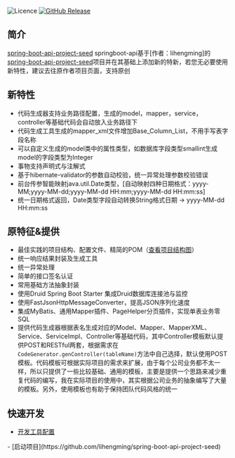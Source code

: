 ![Licence](https://img.shields.io/badge/licence-none-green.svg)
[![GitHub Release](https://img.shields.io/github/release/lihengming/spring-boot-api-project-seed.svg)](https://github.com/lihengming/spring-boot-api-project-seed/releases)
## 简介
[spring-boot-api-project-seed](#Mark)
springboot-api基于[作者：lihengming]的[spring-boot-api-project-seed](https://github.com/lihengming/spring-boot-api-project-seed)项目并在其基础上添加新的特新，若您无必要使用新特性，建议去往原作者项目页面，支持原创

## 新特性
- 代码生成器支持业务路径配置，生成的model，mapper，service，controller等基础代码会自动放入业务路径下
- 代码生成工具生成的mapper_xml文件增加Base_Column_List，不用手写表字段名称
- 可以自定义生成的model类中的属性类型，如数据库字段类型smallint生成model的字段类型为Integer
- 事物支持声明式与注解式
- 基于hibernate-validator的参数自动校验，统一异常处理参数校验错误
- 前台传参智能映射java.util.Date类型，[自动映射四种日期格式：yyyy-MM;yyyy-MM-dd;yyyy-MM-dd HH:mm;yyyy-MM-dd HH:mm:ss]
- 统一日期格式返回，Date类型字段自动转换String格式日期 -> yyyy-MM-dd HH:mm:ss

## 原特征&提供
- 最佳实践的项目结构、配置文件、精简的POM（[查看项目结构图](https://github.com/lihengming/java-codes/blob/master/shared-resources/github-images/project-struct.png)）
- 统一响应结果封装及生成工具
- 统一异常处理
- 简单的接口签名认证
- 常用基础方法抽象封装
- 使用Druid Spring Boot Starter 集成Druid数据库连接池与监控
- 使用FastJsonHttpMessageConverter，提高JSON序列化速度
- 集成MyBatis、通用Mapper插件、PageHelper分页插件，实现单表业务零SQL
- 提供代码生成器根据表名生成对应的Model、Mapper、MapperXML、Service、ServiceImpl、Controller等基础代码，其中Controller模板默认提供POST和RESTful两套，根据需求在```CodeGenerator.genController(tableName)```方法中自己选择，默认使用POST模板。代码模板可根据实际项目的需求来扩展，由于每个公司业务都不太一样，所以只提供了一些比较基础、通用的模板，主要是提供一个思路来减少重复代码的编写，我在实际项目的使用中，其实根据公司业务的抽象编写了大量的模板。另外，使用模板也有助于保持团队代码风格的统一

## 快速开发
- [开发工具配置](https://github.com/xiongzhao1217/springboot2/blob/master/ide-config.md)
<div id="Mark"></div>
- [启动项目](https://github.com/lihengming/spring-boot-api-project-seed)
